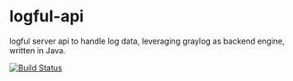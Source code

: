 # logful-api
logful server api to handle log data, leveraging graylog as backend engine, written in Java.

[![Build Status](https://travis-ci.org/logful/logful-api.svg?branch=master)](https://travis-ci.org/logful/logful-api)
